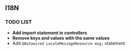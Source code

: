 ## I18N

### TODO LIST
  - **Add import statement in controllers**
  - **Remove keys and values with the same values**
  - Add `@Autowired LocaleMessageResource msg;` statement 